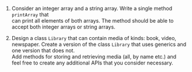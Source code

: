 1. Consider an integer array and a string array. Write a single method `printArray` that  
   can print all elements of both arrays. The method should be able to accept both integer 
   arrays or string arrays.   
   
2. Design a class `Library` that can contain media of kinds: book, video, newspaper.
    Create a version of the class `Library` that uses generics and one version that does not.    
    Add methods for storing and retrieving media (all, by name etc.) and    
    feel free to create any additional APIs that you consider necessary.